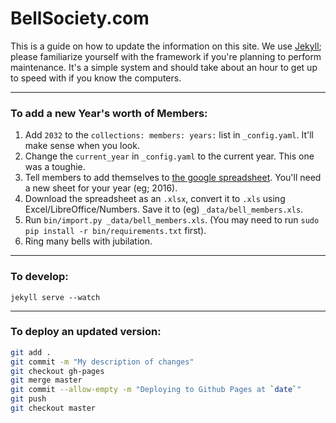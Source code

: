 
# BellSociety.com

This is a guide on how to update the information on this site. We use [Jekyll](http://jekyllrb.com/); please familiarize yourself with the framework if you're planning to perform maintenance. It's a simple system and should take about an hour to get up to speed with if you know the computers.

---

### To add a new Year's worth of Members:

1. Add `2032` to the `collections: members: years:` list in `_config.yaml`. It'll make sense when you look.
2. Change the `current_year` in `_config.yaml` to the current year. This one was a toughie.
3. Tell members to add themselves to [the google spreadsheet](https://docs.google.com/spreadsheets/d/1vTla34lK53UFgDouSKHVU4uz2mYWKU7Ib8KsNG7ARu4/edit#gid=0). You'll need a new sheet for your year (eg; 2016). 
4. Download the spreadsheet as an `.xlsx`, convert it to `.xls` using Excel/LibreOffice/Numbers. Save it to (eg) `_data/bell_members.xls`.
5. Run `bin/import.py _data/bell_members.xls`. (You may need to run `sudo pip install -r bin/requirements.txt` first).
5. Ring many bells with jubilation.

---

### To develop:

`jekyll serve --watch`

---

### To deploy an updated version:


```sh
git add .
git commit -m "My description of changes"
git checkout gh-pages
git merge master
git commit --allow-empty -m "Deploying to Github Pages at `date`"
git push
git checkout master
```
